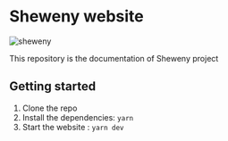 # Sheweny website

![sheweny](https://cdn.discordapp.com/attachments/881988260925153322/882027519753224244/sheweny_baniere.png)

This repository is the documentation of Sheweny project

## Getting started

1. Clone the repo
2. Install the dependencies: `yarn`
3. Start the website : `yarn dev`
